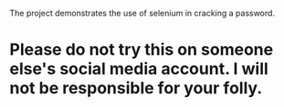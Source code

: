 The project demonstrates the use of selenium in cracking a password.
# Please do not try this on someone else's social media account. I will not be responsible for your folly.

